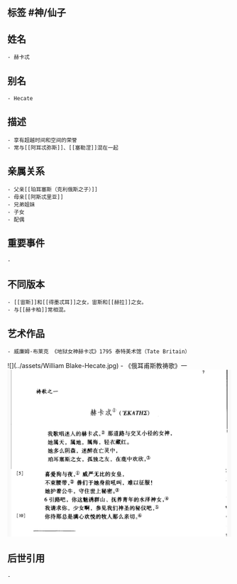 ## 标签  #神/仙子
## 姓名
	- 赫卡忒
## 别名
	- Hecate
## 描述
	- 享有超越时间和空间的荣誉
	- 常与[[阿耳忒弥斯]]、[[塞勒涅]]混在一起
## 亲属关系
	- 父亲[[珀耳塞斯（克利俄斯之子）]]
	- 母亲[[阿斯忒里亚]]
	- 兄弟姐妹
	- 子女
	- 配偶
## 重要事件
	-
## 不同版本
	- [[宙斯]]和[[得墨忒耳]]之女，宙斯和[[赫拉]]之女。
	- 与[[赫卡柏]]常相混。
## 艺术作品
	- 威廉姆·布莱克 《地狱女神赫卡忒》1795 泰特美术馆（Tate Britain）
 ![](../assets/William Blake-Hecate.jpg)
	- 《俄耳甫斯教祷歌》一
 ![](../assets/《俄耳甫斯教祷歌》一.jpeg)
## 后世引用
	-
